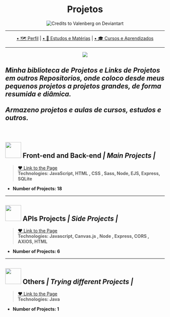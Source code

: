 <h1 align="center">Projetos</h1>

<p align="center">
  <img src="https://images-wixmp-ed30a86b8c4ca887773594c2.wixmp.com/f/7a5a3db7-fb07-4532-aa4c-93f5a5d5d651/d9y6rvp-08b4238f-9618-4491-b5eb-0c44316bd858.gif?token=eyJ0eXAiOiJKV1QiLCJhbGciOiJIUzI1NiJ9.eyJzdWIiOiJ1cm46YXBwOiIsImlzcyI6InVybjphcHA6Iiwib2JqIjpbW3sicGF0aCI6IlwvZlwvN2E1YTNkYjctZmIwNy00NTMyLWFhNGMtOTNmNWE1ZDVkNjUxXC9kOXk2cnZwLTA4YjQyMzhmLTk2MTgtNDQ5MS1iNWViLTBjNDQzMTZiZDg1OC5naWYifV1dLCJhdWQiOlsidXJuOnNlcnZpY2U6ZmlsZS5kb3dubG9hZCJdfQ.A_cf7zEyv1JIIRc88yNt-9C278gkX-i76uZzLUZ3IVU" alt="Credits to Valenberg on Deviantart"
</P>


---

<p align="center">
  <a href="https://github.com/Guilherme-G-Cadilhe">• 🗺 Perfil</a> |
    <a href="https://github.com/Guilherme-G-Cadilhe/Estudos-Materias"> • 📘 Estudos e Matérias</a> |
   <a href="https://github.com/Guilherme-G-Cadilhe/Cursos">• 🎓 Cursos e Aprendizados</a> 
</p>

---
<p align="center">
  <img src="https://i.imgur.com/g1SQMxi.png"> </p>
  
*Minha biblioteca de Projetos e Links de Projetos em outros Repositorios, onde coloco desde meus pequenos projetos a projetos grandes, de forma resumida e diâmica. <br><br> Armazeno projetos e aulas de cursos, estudos e outros.*
---

<br>

## <img width="50" src="https://i.imgur.com/xE78353.png">  Front-end and Back-end <i>| Main Projects |</i>
> <a href="https://github.com/Guilherme-G-Cadilhe/Projetos/tree/Projetos---Sites-e-Afins"> ❤️ Link to the Page</a> <br>
> **Technologies: JavaScript, HTML , CSS , Sass, Node, EJS, Express, SQLite**
- **Number of Projects: 18**

---
## <img width="50" src="https://www.svgrepo.com/show/261808/api.svg"> APIs Projects <i>| Side Projects |</i>


> <a href="https://github.com/Guilherme-G-Cadilhe/Projetos_de_API"> ❤️ Link to the Page</a> <br>
> **Technologies: Javascript, Canvas.js , Node , Express, CORS , AXIOS, HTML**
- **Number of Projects: 6**

---
## <img width="50" src="https://i.imgur.com/RWdvwPO.png"> Others <i>| Trying different Projects |</i>


> <a href="https://github.com/Guilherme-G-Cadilhe/Projetos/tree/Projetos-programas-e-outros"> ❤️ Link to the Page</a> <br>
> **Technologies: Java**
- **Number of Projects: 1**

